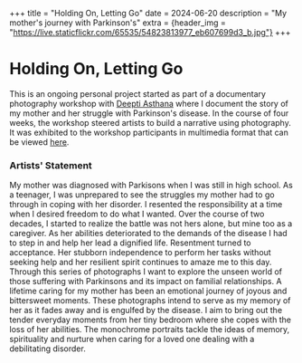 +++
title = "Holding On, Letting Go"
date = 2024-06-20
description = "My mother's journey with Parkinson's"
extra = {header_img = "https://live.staticflickr.com/65535/54823813977_eb607699d3_b.jpg"}
+++

# Holding On, Letting Go

This is an ongoing personal project started as part of a documentary photography workshop with [Deepti Asthana](https://www.deeptiasthana.com) where I document the story of my mother and her struggle with Parkinson's disease. In the course of four weeks, the workshop steered artists to build a narrative using photography. It was exhibited to the workshop participants in multimedia format that can be viewed [here](https://youtu.be/3ZxyJdCBdHA).

### Artists' Statement

My mother was diagnosed with Parkisons when I was still in high school. As a teenager, I was unprepared to see the struggles my mother had to go through in coping with her disorder. I resented the responsibility at a time when I desired freedom to do what I wanted. Over the course of two decades, I started to realize the battle was not hers alone, but mine too as a caregiver. As her abilities deteriorated to the demands of the disease I had to step in and help her lead a dignified life. Resentment turned to acceptance. Her stubborn independence to perform her tasks without seeking help and her resilient spirit continues to amaze me to this day. Through this series of photographs I want to explore the unseen world of those suffering with Parkinsons and its impact on familial relationships. A lifetime caring for my mother has been an emotional journey of joyous and bittersweet moments. These photographs intend to serve as my memory of her as it fades away and is engulfed by the disease. I aim to bring out the tender everyday moments from her tiny bedroom where she copes with the loss of her abilities. The monochrome portraits tackle the ideas of memory, spirituality and nurture when caring for a loved one dealing with a debilitating disorder.

<div class="gallery">
 <a href="https://live.staticflickr.com/65535/53806459467_61af83b2e5_b.jpg" data-ngthumb="https://live.staticflickr.com/65535/53806459467_61af83b2e5_b.jpg"></a>
 <a href="https://live.staticflickr.com/65535/53806459417_60f67b4895_b.jpg" data-ngthumb="https://live.staticflickr.com/65535/53806459417_60f67b4895_b.jpg"></a>
 <a href="https://live.staticflickr.com/65535/53823823348_fd2e567164_b.jpg" data-ngthumb="https://live.staticflickr.com/65535/53823823348_fd2e567164_b.jpg"></a>
 <a href="https://live.staticflickr.com/65535/53824025810_416cb91d87_b.jpg" data-ngthumb="https://live.staticflickr.com/65535/53824025810_416cb91d87_b.jpg"></a>
 <a href="https://live.staticflickr.com/65535/53823837248_f8d51a6a4f_b.jpg" data-ngthumb="https://live.staticflickr.com/65535/53823837248_f8d51a6a4f_b.jpg"></a>
 <a href="https://live.staticflickr.com/65535/53852883362_34b9d4d65d_b.jpg" data-ngthumb="https://live.staticflickr.com/65535/53852883362_34b9d4d65d_b.jpg"></a>
 <a href="https://live.staticflickr.com/65535/53840145931_f8a8286e4f_o.jpg" data-ngthumb="https://live.staticflickr.com/65535/53840145931_f8a8286e4f_o.jpg"></a>
 <a href="https://live.staticflickr.com/65535/53852136766_3369e27a69_b.jpg" data-ngthumb="https://live.staticflickr.com/65535/53852136766_3369e27a69_b.jpg"></a>
</div>
